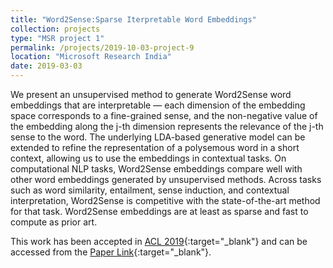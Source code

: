 ```yaml
---
title: "Word2Sense:Sparse Iterpretable Word Embeddings"
collection: projects
type: "MSR project 1"
permalink: /projects/2019-10-03-project-9
location: "Microsoft Research India"
date: 2019-03-03
---
```


We present an unsupervised method to generate Word2Sense word embeddings that are
interpretable — each dimension of the embedding space corresponds to a fine-grained
sense, and the non-negative value of the embedding along the j-th dimension represents
the relevance of the j-th sense to the word.
The underlying LDA-based generative model
can be extended to refine the representation
of a polysemous word in a short context,
allowing us to use the embeddings in contextual tasks. On computational NLP tasks,
Word2Sense embeddings compare well with
other word embeddings generated by unsupervised methods. Across tasks such as word similarity, entailment, sense induction, and contextual interpretation, Word2Sense is competitive with the state-of-the-art method for that
task. Word2Sense embeddings are at least as
sparse and fast to compute as prior art.


This work has been accepted in [ACL 2019](http://www.acl2019.org/EN/index.xhtml){:target="_blank"} and can be accessed from the [Paper Link](https://www.aclweb.org/anthology/P19-1570){:target="_blank"}.